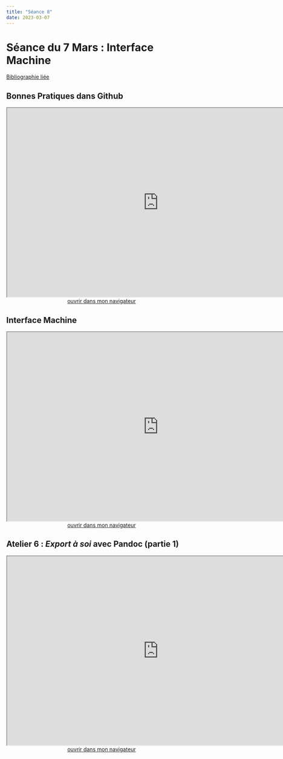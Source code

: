 ```yaml
--- 
title: "Séance 8"
date: 2023-03-07
---
```


# Séance du 7 Mars : Interface Machine

[Bibliographie liée](https://www.zotero.org/groups/4823133/fra3825-2023/collections/HEBI953Z)

## Bonnes Pratiques dans Github

<iframe src="https://mmellet.github.io/FRA3825_2023/slides/Github.html" title="description"  height="500" width="800" allowfullscreen="allowfullscreen"></iframe>

<div style="text-align:center">
<a href="https://mmellet.github.io/FRA3825_2023/slides/Github.html" target="_blank">ouvrir dans mon navigateur</a>
</div>

## Interface Machine

<iframe src="https://mmellet.github.io/FRA3825_2023/slides/Seance-8-1.html" title="description"  height="500" width="800" allowfullscreen="allowfullscreen"></iframe>

<div style="text-align:center">
<a href="https://mmellet.github.io/FRA3825_2023/slides/Seance-8-1.html" target="_blank">ouvrir dans mon navigateur</a>
</div>

## Atelier 6 : *Export à soi* avec Pandoc (partie 1)

<iframe src="https://mmellet.github.io/FRA3825_2023/slides/Atelier-6.html" title="description"  height="500" width="800" allowfullscreen="allowfullscreen"></iframe>


<div style="text-align:center">
<a href="https://mmellet.github.io/FRA3825_2023/slides/Atelier-6.html" target="_blank">ouvrir dans mon navigateur</a>
</div>

